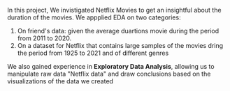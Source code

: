In this project, We invistigated Netflix Movies to get an insightful about the duration of the movies. We appplied EDA on two categories:  

1. On friend's data: given the average duartions movie during the period from 2011 to 2020.
2. On a dataset for Netflix that contains large samples of the movies dring the period from 1925 to 2021 and of different genres 

We also gained experience in **Exploratory Data Analysis**, allowing us to manipulate raw data "Netflix data" and draw conclusions based on the visualizations of the data we created 
